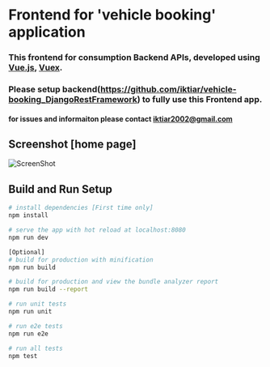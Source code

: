 # Frontend  for 'vehicle booking'  application

### This frontend for consumption Backend APIs, developed using [Vue.js](https://vuejs.org/), [Vuex](https://github.com/vuejs/vuex).
### Please setup backend(https://github.com/iktiar/vehicle-booking_DjangoRestFramework) to fully use this Frontend app.


#### for issues and informaiton please contact iktiar2002@gmail.com

## Screenshot [home page]

![ScreenShot](https://github.com/iktiar/vehicle-booking_Vuejs/blob/master/screenshot/Vehicle%20frontend%20.png)
## Build and Run Setup

``` bash
# install dependencies [First time only]
npm install

# serve the app with hot reload at localhost:8080 
npm run dev

[Optional]
# build for production with minification
npm run build

# build for production and view the bundle analyzer report
npm run build --report

# run unit tests
npm run unit

# run e2e tests
npm run e2e

# run all tests
npm test
```
